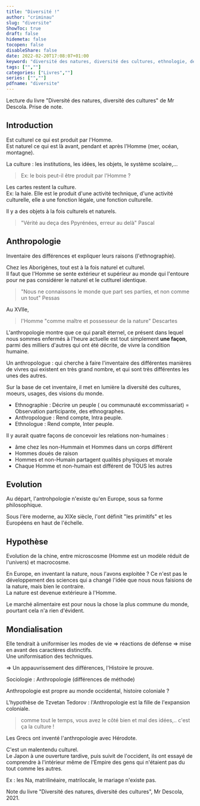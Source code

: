 ```yaml
---
title: "Diversité !"
author: "criminau"
slug: "diversite"
ShowToc: true
draft: false
hidemeta: false
tocopen: false
disableShare: false
date: 2022-02-20T17:08:07+01:00
keyword: "diversité des natures, diversité des cultures, ethnologie, descola, anthropologie, diversité, nature"
tags: ["",""]
categories: ["Livres",""]
series: ["",""]
pdfname: "diversite"
---
```


Lecture du livre "Diversité des natures, diversité des cultures" de Mr Descola.
Prise de note.
<!--more-->

## Introduction

Est culturel ce qui est produit par l'Homme.  
Est naturel ce qui est là avant, pendant et après l'Homme (mer, océan, montagne).

La culture : les institutions, les idées, les objets, le système scolaire,...

> Ex: le bois peut-il être produit par l'Homme ?

Les cartes restent la culture.  
Ex: la haie. Elle est le produit d'une activité technique, d'une activité culturelle, elle a une fonction légale, une fonction culturelle.

Il y a des objets à la fois culturels et naturels.

> "Vérité au deça des Ppyrénées, erreur au delà"
> Pascal

## Anthropologie

Inventaire des différences et expliquer leurs raisons (l'ethnographie).

Chez les Aborigènes, tout est à la fois naturel et culturel.  
Il faut que l'Homme se sente extérieur et supérieur au monde qui l'entoure pour ne pas considérer le naturel et le cutlturel identique.

> "Nous ne connaissons le monde que part ses parties, et non comme un tout"
> Pessas

Au XVIIe,
> l'Homme "comme maître et possesseur de la nature"
> Descartes

L'anthropologie montre que ce qui paraît éternel, ce présent dans lequel nous sommes enfermés à l'heure actuelle est tout simplement **une façon**, parmi des milliers d'autres qui ont été décrite, de vivre la condition humaine.

Un anthropologue :  qui cherche à faire l'inventaire des différentes manières de vivres qui existent en très grand nombre, et qui sont très différentes les unes des autres.

Sur la base de cet inventaire, il met en lumière la diversité des cultures, moeurs, usages, des visions du monde.

- Ethnographie : Décrire un peuple ( ou communauté ex:commissariat) = Observation participante, des ethnographes.
- Anthropologue : Rend compte, Intra peuple.
- Ethnologue : Rend compte, Inter peuple.

Il y aurait quatre façons de concevoir les relations non-humaines :

- âme chez les non-Hummain et Hommes dans un corps différent
- Hommes doués de raison
- Hommes et non-Humain partagent qualités physiques et morale
- Chaque Homme et non-humain est différent de TOUS les autres

## Evolution

Au départ, l'antrohpologie n'existe qu'en Europe, sous sa forme philosophique.

Sous l'ère moderne, au XIXe siècle, l'ont définit "les primitifs" et les Européens en haut de l'échelle.

## Hypothèse

Evolution de la chine, entre microscosme (Homme est un modèle réduit de l'univers) et macrocosme.

En Europe, en inventant la nature, nous l'avons exploitée ?
Ce n'est pas le développement des sciences qui a changé l'idée que nous nous faisions de la nature, mais bien le contraire.  
La nature est devenue extérieure à l'Homme.

Le marché alimentaire est pour nous la chose la plus commune du monde, pourtant cela n'a rien d'évident.

## Mondialisation

Elle tendrait à uniformiser les modes de vie => réactions de défense => mise en avant des caractères distinctifs.  
Une uniformisation des techniques.

=> Un appauvrissement des différences, l'Histoire le prouve.

Sociologie : Anthropologie (différences de méthode)

Anthropologie est propre au monde occidental, histoire coloniale ?

L'hypothèse de Tzvetan Tedorov : l'Anthropologie est la fille de l'expansion coloniale.

> comme tout le temps, vous avez le côté bien et mal des idées,.. c'est ça la culture !

Les Grecs ont inventé l'anthropologie avec Hérodote.

C'est un malentendu culturel.  
Le Japon à une ouverture tardive, puis suivit de l'occident, ils ont essayé de comprendre à l'intérieur même de l'Empire des gens qui n'étaient pas du tout comme les autres.  

Ex : les Na, matrilinéaire, matrilocale, le mariage n'existe pas.



Note du livre "Diversité des natures, diversité des cultures", Mr Descola, 2021.
